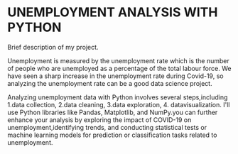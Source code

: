 # UNEMPLOYMENT ANALYSIS WITH PYTHON

Brief description of my  project.

Unemployment is measured by the unemployment rate which is the number of people who are unemployed as a percentage of the total labour force. We have seen a sharp increase in the unemployment rate during Covid-19, so analyzing the unemployment rate can be a good data science project.

 Analyzing unemployment data with Python involves several steps,including
 1.data collection,
 2.data cleaning, 
 3.data exploration, 
 4. datavisualization.
 I'll use Python libraries like Pandas, Matplotlib, and NumPy.you can further enhance your analysis by exploring the impact of COVID-19 on unemployment,identifying trends, and conducting statistical tests or machine learning models for prediction or classification tasks related to unemployment.
